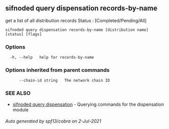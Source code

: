 ## sifnoded query dispensation records-by-name

get a list of all distribution records Status : [Completed/Pending/All]

```
sifnoded query dispensation records-by-name [distribution name] [status] [flags]
```

### Options

```
  -h, --help   help for records-by-name
```

### Options inherited from parent commands

```
      --chain-id string   The network chain ID
```

### SEE ALSO

* [sifnoded query dispensation](sifnoded_query_dispensation.md)	 - Querying commands for the dispensation module

###### Auto generated by spf13/cobra on 2-Jul-2021
